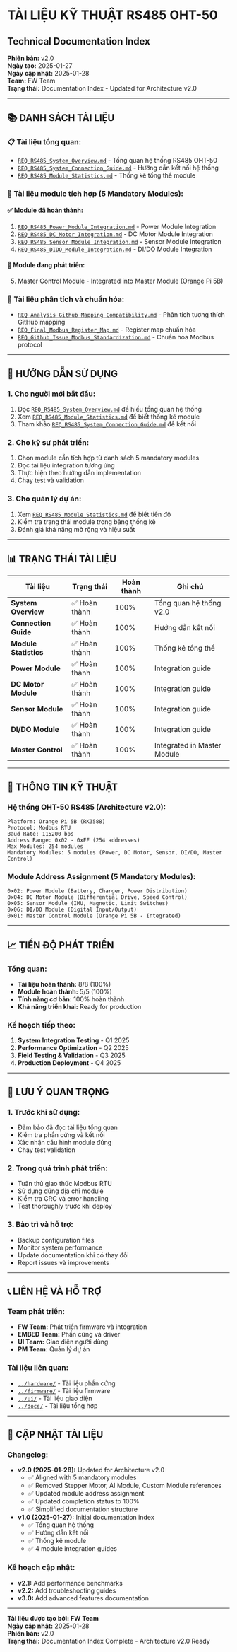# TÀI LIỆU KỸ THUẬT RS485 OHT-50
## Technical Documentation Index

**Phiên bản:** v2.0  
**Ngày tạo:** 2025-01-27  
**Ngày cập nhật:** 2025-01-28  
**Team:** FW Team  
**Trạng thái:** Documentation Index - Updated for Architecture v2.0  

---

## 📚 **DANH SÁCH TÀI LIỆU**

### **📋 Tài liệu tổng quan:**
- [`REQ_RS485_System_Overview.md`](REQ_RS485_System_Overview.md) - Tổng quan hệ thống RS485 OHT-50
- [`REQ_RS485_System_Connection_Guide.md`](REQ_RS485_System_Connection_Guide.md) - Hướng dẫn kết nối hệ thống
- [`REQ_RS485_Module_Statistics.md`](REQ_RS485_Module_Statistics.md) - Thống kê tổng thể module

### **🔧 Tài liệu module tích hợp (5 Mandatory Modules):**

#### **✅ Module đã hoàn thành:**
1. [`REQ_RS485_Power_Module_Integration.md`](REQ_RS485_Power_Module_Integration.md) - Power Module Integration
2. [`REQ_RS485_DC_Motor_Integration.md`](REQ_RS485_DC_Motor_Integration.md) - DC Motor Module Integration
3. [`REQ_RS485_Sensor_Module_Integration.md`](REQ_RS485_Sensor_Module_Integration.md) - Sensor Module Integration
4. [`REQ_RS485_DIDO_Module_Integration.md`](REQ_RS485_DIDO_Module_Integration.md) - DI/DO Module Integration

#### **🔄 Module đang phát triển:**
5. Master Control Module - Integrated into Master Module (Orange Pi 5B)

### **📖 Tài liệu phân tích và chuẩn hóa:**
- [`REQ_Analysis_Github_Mapping_Compatibility.md`](REQ_Analysis_Github_Mapping_Compatibility.md) - Phân tích tương thích GitHub mapping
- [`REQ_Final_Modbus_Register_Map.md`](REQ_Final_Modbus_Register_Map.md) - Register map chuẩn hóa
- [`REQ_Github_Issue_Modbus_Standardization.md`](REQ_Github_Issue_Modbus_Standardization.md) - Chuẩn hóa Modbus protocol

---

## 🎯 **HƯỚNG DẪN SỬ DỤNG**

### **1. Cho người mới bắt đầu:**
1. Đọc [`REQ_RS485_System_Overview.md`](REQ_RS485_System_Overview.md) để hiểu tổng quan hệ thống
2. Xem [`REQ_RS485_Module_Statistics.md`](REQ_RS485_Module_Statistics.md) để biết thống kê module
3. Tham khảo [`REQ_RS485_System_Connection_Guide.md`](REQ_RS485_System_Connection_Guide.md) để kết nối

### **2. Cho kỹ sư phát triển:**
1. Chọn module cần tích hợp từ danh sách 5 mandatory modules
2. Đọc tài liệu integration tương ứng
3. Thực hiện theo hướng dẫn implementation
4. Chạy test và validation

### **3. Cho quản lý dự án:**
1. Xem [`REQ_RS485_Module_Statistics.md`](REQ_RS485_Module_Statistics.md) để biết tiến độ
2. Kiểm tra trạng thái module trong bảng thống kê
3. Đánh giá khả năng mở rộng và hiệu suất

---

## 📊 **TRẠNG THÁI TÀI LIỆU**

| **Tài liệu** | **Trạng thái** | **Hoàn thành** | **Ghi chú** |
|--------------|----------------|----------------|-------------|
| **System Overview** | ✅ Hoàn thành | 100% | Tổng quan hệ thống v2.0 |
| **Connection Guide** | ✅ Hoàn thành | 100% | Hướng dẫn kết nối |
| **Module Statistics** | ✅ Hoàn thành | 100% | Thống kê tổng thể |
| **Power Module** | ✅ Hoàn thành | 100% | Integration guide |
| **DC Motor Module** | ✅ Hoàn thành | 100% | Integration guide |
| **Sensor Module** | ✅ Hoàn thành | 100% | Integration guide |
| **DI/DO Module** | ✅ Hoàn thành | 100% | Integration guide |
| **Master Control** | ✅ Hoàn thành | 100% | Integrated in Master Module |

---

## 🔧 **THÔNG TIN KỸ THUẬT**

### **Hệ thống OHT-50 RS485 (Architecture v2.0):**
```
Platform: Orange Pi 5B (RK3588)
Protocol: Modbus RTU
Baud Rate: 115200 bps
Address Range: 0x02 - 0xFF (254 addresses)
Max Modules: 254 modules
Mandatory Modules: 5 modules (Power, DC Motor, Sensor, DI/DO, Master Control)
```

### **Module Address Assignment (5 Mandatory Modules):**
```
0x02: Power Module (Battery, Charger, Power Distribution)
0x04: DC Motor Module (Differential Drive, Speed Control)
0x05: Sensor Module (IMU, Magnetic, Limit Switches)
0x06: DI/DO Module (Digital Input/Output)
0x01: Master Control Module (Orange Pi 5B - Integrated)
```

---

## 📈 **TIẾN ĐỘ PHÁT TRIỂN**

### **Tổng quan:**
- **Tài liệu hoàn thành:** 8/8 (100%)
- **Module hoàn thành:** 5/5 (100%)
- **Tính năng cơ bản:** 100% hoàn thành
- **Khả năng triển khai:** Ready for production

### **Kế hoạch tiếp theo:**
1. **System Integration Testing** - Q1 2025
2. **Performance Optimization** - Q2 2025
3. **Field Testing & Validation** - Q3 2025
4. **Production Deployment** - Q4 2025

---

## 🚨 **LƯU Ý QUAN TRỌNG**

### **1. Trước khi sử dụng:**
- Đảm bảo đã đọc tài liệu tổng quan
- Kiểm tra phần cứng và kết nối
- Xác nhận cấu hình module đúng
- Chạy test validation

### **2. Trong quá trình phát triển:**
- Tuân thủ giao thức Modbus RTU
- Sử dụng đúng địa chỉ module
- Kiểm tra CRC và error handling
- Test thoroughly trước khi deploy

### **3. Bảo trì và hỗ trợ:**
- Backup configuration files
- Monitor system performance
- Update documentation khi có thay đổi
- Report issues và improvements

---

## 📞 **LIÊN HỆ VÀ HỖ TRỢ**

### **Team phát triển:**
- **FW Team:** Phát triển firmware và integration
- **EMBED Team:** Phần cứng và driver
- **UI Team:** Giao diện người dùng
- **PM Team:** Quản lý dự án

### **Tài liệu liên quan:**
- [`../hardware/`](../hardware/) - Tài liệu phần cứng
- [`../firmware/`](../firmware/) - Tài liệu firmware
- [`../ui/`](../ui/) - Tài liệu giao diện
- [`../docs/`](../) - Tài liệu tổng hợp

---

## 🔄 **CẬP NHẬT TÀI LIỆU**

### **Changelog:**
- **v2.0 (2025-01-28):** Updated for Architecture v2.0
  - ✅ Aligned with 5 mandatory modules
  - ✅ Removed Stepper Motor, AI Module, Custom Module references
  - ✅ Updated module address assignment
  - ✅ Updated completion status to 100%
  - ✅ Simplified documentation structure
- **v1.0 (2025-01-27):** Initial documentation index
  - ✅ Tổng quan hệ thống
  - ✅ Hướng dẫn kết nối
  - ✅ Thống kê module
  - ✅ 4 module integration guides

### **Kế hoạch cập nhật:**
- **v2.1:** Add performance benchmarks
- **v2.2:** Add troubleshooting guides
- **v3.0:** Add advanced features documentation

---

**Tài liệu được tạo bởi: FW Team**  
**Ngày cập nhật:** 2025-01-28  
**Phiên bản:** v2.0  
**Trạng thái:** Documentation Index Complete - Architecture v2.0 Ready
